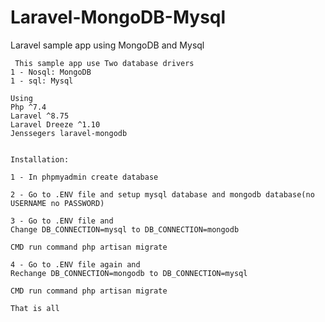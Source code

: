 # Laravel-MongoDB-Mysql
 Laravel sample app using MongoDB and Mysql
 
 
 
 
 
     This sample app use Two database drivers
	1 - Nosql: MongoDB
	1 - sql: Mysql
	
	Using 
	Php ^7.4
	Laravel ^8.75
	Laravel Dreeze ^1.10
	Jenssegers laravel-mongodb 
	
	
	Installation:
	
	1 - In phpmyadmin create database
	
	2 - Go to .ENV file and setup mysql database and mongodb database(no USERNAME no PASSWORD)
	
	3 - Go to .ENV file and
	Change DB_CONNECTION=mysql to DB_CONNECTION=mongodb
	
	CMD run command php artisan migrate
	
	4 - Go to .ENV file again and
	Rechange DB_CONNECTION=mongodb to DB_CONNECTION=mysql
	
	CMD run command php artisan migrate
	
	That is all
